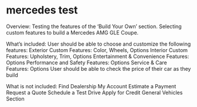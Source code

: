 # mercedes test

Overview:
Testing the features of the ‘Build Your Own’ section. Selecting custom features to build a Mercedes AMG GLE Coupe.

What’s included:
User should be able to choose and customize the following features:
    Exterior Custom Features: Color, Wheels, Options
    Interior Custom Features: Upholstery, Trim, Options
    Entertainment & Convenience Features: Options
    Performance and Safety Features: Options
    Service & Care Features: Options
User should be able to check the price of their car as they build

What is not included:
Find Dealership
My Account 
Estimate a Payment
Request a Quote
Schedule a Test Drive
Apply for Credit
General Vehicles Section

